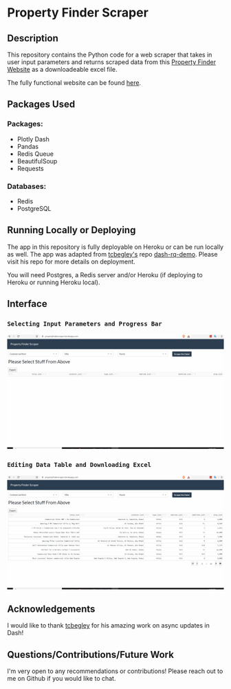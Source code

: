 # Property Finder Scraper
## Description
This repository contains the Python code for a web scraper that takes in user input parameters and returns scraped data from this [Property Finder Website](www.propertyfinder.ae) as a downloadeable excel file.

The fully functional website can be found [here](https://propertyfinderscraper.herokuapp.com/).

## Packages Used
### Packages:
- Plotly Dash
- Pandas
- Redis Queue
- BeautifulSoup
- Requests

### Databases:
- Redis
- PostgreSQL

## Running Locally or Deploying
The app in this repository is fully deployable on Heroku or can be run locally as well. The app was adapted from [tcbegley's](https://github.com/tcbegley) repo [dash-rq-demo](https://github.com/tcbegley/dash-rq-demo). Please visit his repo for more details on deployment.

You will need Postgres, a Redis server and/or Heroku (if deploying to Heroku or running Heroku local).

## Interface
### `Selecting Input Parameters and Progress Bar`
![Select](gifs/1.gif)

### `Editing Data Table and Downloading Excel`
![Download](gifs/2.gif)

## Acknowledgements
I would like to thank [tcbegley](https://github.com/tcbegley) for his amazing work on async updates in Dash!

## Questions/Contributions/Future Work
I'm very open to any recommendations or contributions! Please reach out to me on Github if you would like to chat.
